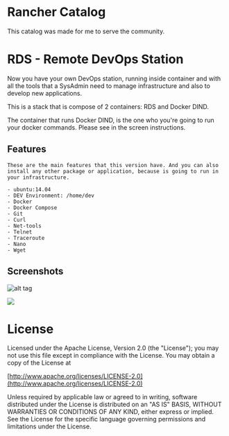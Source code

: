 # Rancher Catalog 
This catalog was made for me to serve the community.

# RDS - Remote DevOps Station
Now you have your own DevOps station, running inside container and with all the tools that a SysAdmin need to manage infrastructure and also to develop new applications.

This is a stack that is compose of 2 containers: RDS and Docker DIND.

The container that runs Docker DIND, is the one who you're going to run your docker commands. Please see in the screen instructions.

## Features

	These are the main features that this version have. And you can also install any other package or application, because is going to run in your infrastructure. 

	- ubuntu:14.04
	- DEV Environment: /home/dev
	- Docker
	- Docker Compose
	- Git
	- Curl
	- Net-tools
	- Telnet
	- Traceroute
	- Nano
	- Wget


## Screenshots

![alt tag](https://raw.githubusercontent.com/jonathanbaraldi/rancher-catalog/master/rds0.png)

![](https://i.imgur.com/YahFe1k.png)

# License

Licensed under the Apache License, Version 2.0 (the "License");
you may not use this file except in compliance with the License.
You may obtain a copy of the License at

[http://www.apache.org/licenses/LICENSE-2.0](http://www.apache.org/licenses/LICENSE-2.0)

Unless required by applicable law or agreed to in writing, software
distributed under the License is distributed on an "AS IS" BASIS,
WITHOUT WARRANTIES OR CONDITIONS OF ANY KIND, either express or implied.
See the License for the specific language governing permissions and
limitations under the License.
